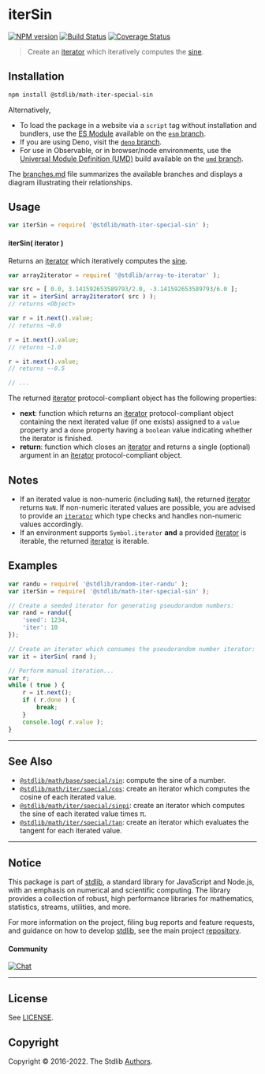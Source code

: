 <!--

@license Apache-2.0

Copyright (c) 2020 The Stdlib Authors.

Licensed under the Apache License, Version 2.0 (the "License");
you may not use this file except in compliance with the License.
You may obtain a copy of the License at

   http://www.apache.org/licenses/LICENSE-2.0

Unless required by applicable law or agreed to in writing, software
distributed under the License is distributed on an "AS IS" BASIS,
WITHOUT WARRANTIES OR CONDITIONS OF ANY KIND, either express or implied.
See the License for the specific language governing permissions and
limitations under the License.

-->

# iterSin

[![NPM version][npm-image]][npm-url] [![Build Status][test-image]][test-url] [![Coverage Status][coverage-image]][coverage-url] <!-- [![dependencies][dependencies-image]][dependencies-url] -->

> Create an [iterator][mdn-iterator-protocol] which iteratively computes the [sine][@stdlib/math/base/special/sin].

<!-- Section to include introductory text. Make sure to keep an empty line after the intro `section` element and another before the `/section` close. -->

<section class="intro">

</section>

<!-- /.intro -->

<!-- Package usage documentation. -->

<section class="installation">

## Installation

```bash
npm install @stdlib/math-iter-special-sin
```

Alternatively,

-   To load the package in a website via a `script` tag without installation and bundlers, use the [ES Module][es-module] available on the [`esm` branch][esm-url].
-   If you are using Deno, visit the [`deno` branch][deno-url].
-   For use in Observable, or in browser/node environments, use the [Universal Module Definition (UMD)][umd] build available on the [`umd` branch][umd-url].

The [branches.md][branches-url] file summarizes the available branches and displays a diagram illustrating their relationships.

</section>

<section class="usage">

## Usage

```javascript
var iterSin = require( '@stdlib/math-iter-special-sin' );
```

#### iterSin( iterator )

Returns an [iterator][mdn-iterator-protocol] which iteratively computes the [sine][@stdlib/math/base/special/sin].

```javascript
var array2iterator = require( '@stdlib/array-to-iterator' );

var src = [ 0.0, 3.141592653589793/2.0, -3.141592653589793/6.0 ];
var it = iterSin( array2iterator( src ) );
// returns <Object>

var r = it.next().value;
// returns ~0.0

r = it.next().value;
// returns ~1.0

r = it.next().value;
// returns ~-0.5

// ...
```

The returned [iterator][mdn-iterator-protocol] protocol-compliant object has the following properties:

-   **next**: function which returns an [iterator][mdn-iterator-protocol] protocol-compliant object containing the next iterated value (if one exists) assigned to a `value` property and a `done` property having a `boolean` value indicating whether the iterator is finished.
-   **return**: function which closes an [iterator][mdn-iterator-protocol] and returns a single (optional) argument in an [iterator][mdn-iterator-protocol] protocol-compliant object.

</section>

<!-- /.usage -->

<!-- Package usage notes. Make sure to keep an empty line after the `section` element and another before the `/section` close. -->

<section class="notes">

## Notes

-   If an iterated value is non-numeric (including `NaN`), the returned [iterator][mdn-iterator-protocol] returns `NaN`. If non-numeric iterated values are possible, you are advised to provide an [`iterator`][mdn-iterator-protocol] which type checks and handles non-numeric values accordingly.
-   If an environment supports `Symbol.iterator` **and** a provided [iterator][mdn-iterator-protocol] is iterable, the returned [iterator][mdn-iterator-protocol] is iterable.

</section>

<!-- /.notes -->

<!-- Package usage examples. -->

<section class="examples">

## Examples

<!-- eslint no-undef: "error" -->

```javascript
var randu = require( '@stdlib/random-iter-randu' );
var iterSin = require( '@stdlib/math-iter-special-sin' );

// Create a seeded iterator for generating pseudorandom numbers:
var rand = randu({
    'seed': 1234,
    'iter': 10
});

// Create an iterator which consumes the pseudorandom number iterator:
var it = iterSin( rand );

// Perform manual iteration...
var r;
while ( true ) {
    r = it.next();
    if ( r.done ) {
        break;
    }
    console.log( r.value );
}
```

</section>

<!-- /.examples -->

<!-- Section to include cited references. If references are included, add a horizontal rule *before* the section. Make sure to keep an empty line after the `section` element and another before the `/section` close. -->

<section class="references">

</section>

<!-- /.references -->

<!-- Section for related `stdlib` packages. Do not manually edit this section, as it is automatically populated. -->

<section class="related">

* * *

## See Also

-   <span class="package-name">[`@stdlib/math/base/special/sin`][@stdlib/math/base/special/sin]</span><span class="delimiter">: </span><span class="description">compute the sine of a number.</span>
-   <span class="package-name">[`@stdlib/math/iter/special/cos`][@stdlib/math/iter/special/cos]</span><span class="delimiter">: </span><span class="description">create an iterator which computes the cosine of each iterated value.</span>
-   <span class="package-name">[`@stdlib/math/iter/special/sinpi`][@stdlib/math/iter/special/sinpi]</span><span class="delimiter">: </span><span class="description">create an iterator which computes the sine of each iterated value times π.</span>
-   <span class="package-name">[`@stdlib/math/iter/special/tan`][@stdlib/math/iter/special/tan]</span><span class="delimiter">: </span><span class="description">create an iterator which evaluates the tangent for each iterated value.</span>

</section>

<!-- /.related -->

<!-- Section for all links. Make sure to keep an empty line after the `section` element and another before the `/section` close. -->


<section class="main-repo" >

* * *

## Notice

This package is part of [stdlib][stdlib], a standard library for JavaScript and Node.js, with an emphasis on numerical and scientific computing. The library provides a collection of robust, high performance libraries for mathematics, statistics, streams, utilities, and more.

For more information on the project, filing bug reports and feature requests, and guidance on how to develop [stdlib][stdlib], see the main project [repository][stdlib].

#### Community

[![Chat][chat-image]][chat-url]

---

## License

See [LICENSE][stdlib-license].


## Copyright

Copyright &copy; 2016-2022. The Stdlib [Authors][stdlib-authors].

</section>

<!-- /.stdlib -->

<!-- Section for all links. Make sure to keep an empty line after the `section` element and another before the `/section` close. -->

<section class="links">

[npm-image]: http://img.shields.io/npm/v/@stdlib/math-iter-special-sin.svg
[npm-url]: https://npmjs.org/package/@stdlib/math-iter-special-sin

[test-image]: https://github.com/stdlib-js/math-iter-special-sin/actions/workflows/test.yml/badge.svg?branch=main
[test-url]: https://github.com/stdlib-js/math-iter-special-sin/actions/workflows/test.yml?query=branch:main

[coverage-image]: https://img.shields.io/codecov/c/github/stdlib-js/math-iter-special-sin/main.svg
[coverage-url]: https://codecov.io/github/stdlib-js/math-iter-special-sin?branch=main

<!--

[dependencies-image]: https://img.shields.io/david/stdlib-js/math-iter-special-sin.svg
[dependencies-url]: https://david-dm.org/stdlib-js/math-iter-special-sin/main

-->

[chat-image]: https://img.shields.io/gitter/room/stdlib-js/stdlib.svg
[chat-url]: https://gitter.im/stdlib-js/stdlib/

[stdlib]: https://github.com/stdlib-js/stdlib

[stdlib-authors]: https://github.com/stdlib-js/stdlib/graphs/contributors

[umd]: https://github.com/umdjs/umd
[es-module]: https://developer.mozilla.org/en-US/docs/Web/JavaScript/Guide/Modules

[deno-url]: https://github.com/stdlib-js/math-iter-special-sin/tree/deno
[umd-url]: https://github.com/stdlib-js/math-iter-special-sin/tree/umd
[esm-url]: https://github.com/stdlib-js/math-iter-special-sin/tree/esm
[branches-url]: https://github.com/stdlib-js/math-iter-special-sin/blob/main/branches.md

[stdlib-license]: https://raw.githubusercontent.com/stdlib-js/math-iter-special-sin/main/LICENSE

[mdn-iterator-protocol]: https://developer.mozilla.org/en-US/docs/Web/JavaScript/Reference/Iteration_protocols#The_iterator_protocol

<!-- <related-links> -->

[@stdlib/math/base/special/sin]: https://github.com/stdlib-js/math-base-special-sin

[@stdlib/math/iter/special/cos]: https://github.com/stdlib-js/math-iter-special-cos

[@stdlib/math/iter/special/sinpi]: https://github.com/stdlib-js/math-iter-special-sinpi

[@stdlib/math/iter/special/tan]: https://github.com/stdlib-js/math-iter-special-tan

<!-- </related-links> -->

</section>

<!-- /.links -->
